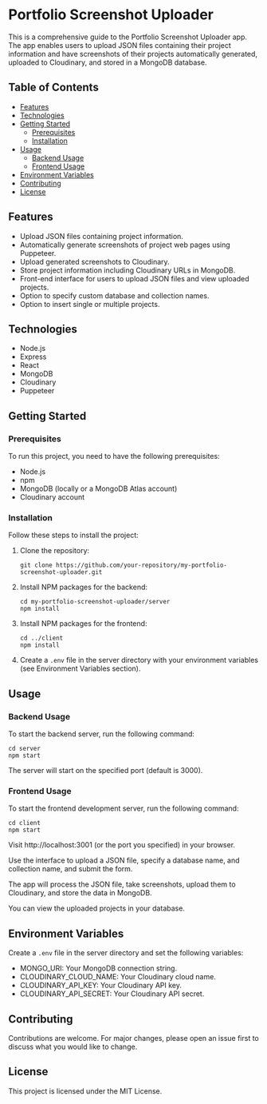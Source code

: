 # Portfolio Screenshot Uploader

This is a comprehensive guide to the Portfolio Screenshot Uploader app. The app enables users to upload JSON files containing their project information and have screenshots of their projects automatically generated, uploaded to Cloudinary, and stored in a MongoDB database.

## Table of Contents
- [Features](#features)
- [Technologies](#technologies)
- [Getting Started](#getting-started)
  - [Prerequisites](#prerequisites)
  - [Installation](#installation)
- [Usage](#usage)
  - [Backend Usage](#backend-usage)
  - [Frontend Usage](#frontend-usage)
- [Environment Variables](#environment-variables)
- [Contributing](#contributing)
- [License](#license)

## Features
- Upload JSON files containing project information.
- Automatically generate screenshots of project web pages using Puppeteer.
- Upload generated screenshots to Cloudinary.
- Store project information including Cloudinary URLs in MongoDB.
- Front-end interface for users to upload JSON files and view uploaded projects.
- Option to specify custom database and collection names.
- Option to insert single or multiple projects.

## Technologies
- Node.js
- Express
- React
- MongoDB
- Cloudinary
- Puppeteer

## Getting Started
### Prerequisites
To run this project, you need to have the following prerequisites:
- Node.js
- npm
- MongoDB (locally or a MongoDB Atlas account)
- Cloudinary account

### Installation
Follow these steps to install the project:
1. Clone the repository:

   ```
   git clone https://github.com/your-repository/my-portfolio-screenshot-uploader.git
   ```
2. Install NPM packages for the backend:
   ```
   cd my-portfolio-screenshot-uploader/server
   npm install
   ```
3. Install NPM packages for the frontend:
   ```
   cd ../client
   npm install
   ```
4. Create a `.env` file in the server directory with your environment variables (see Environment Variables section).

## Usage
### Backend Usage
To start the backend server, run the following command:
```
cd server
npm start
```
The server will start on the specified port (default is 3000).

### Frontend Usage
To start the frontend development server, run the following command:
```
cd client
npm start
```
Visit http://localhost:3001 (or the port you specified) in your browser.

Use the interface to upload a JSON file, specify a database name, and collection name, and submit the form.

The app will process the JSON file, take screenshots, upload them to Cloudinary, and store the data in MongoDB.

You can view the uploaded projects in your database.

## Environment Variables
Create a `.env` file in the server directory and set the following variables:
- MONGO_URI: Your MongoDB connection string.
- CLOUDINARY_CLOUD_NAME: Your Cloudinary cloud name.
- CLOUDINARY_API_KEY: Your Cloudinary API key.
- CLOUDINARY_API_SECRET: Your Cloudinary API secret.

## Contributing
Contributions are welcome. For major changes, please open an issue first to discuss what you would like to change.

## License
This project is licensed under the MIT License.
